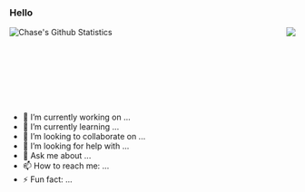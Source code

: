 ### Hello

<a href="https://github.com/ChaseNicks/ChaseNicks">
  <img align="right" src="https://github-readme-stats.vercel.app/api/top-langs/?username=ChaseNicks&show=java,html,css,tex&title_color=57A6FF&text_color=c9cacc&icon_color=2bbc8a&bg_color=0D1116&border_color=57A6FF&langs_count=3" />
</a>

<a href="https://github.com/ChaseNicks">
  <img align="left" src="https://github-readme-stats.vercel.app/api?username=ChaseNicks&line_height=27&count_private=false&title_color=57A6FF&text_color=c9cacc&icon_color=57A6FF&bg_color=0D1116&border_color=57A6FF" alt="Chase's Github Statistics"/>
</a>

<br>
<br>
<br>
<br>
<br>
<br>
<br>
<br>

- 🔭 I’m currently working on ...
- 🌱 I’m currently learning ...
- 👯 I’m looking to collaborate on ...
- 🤔 I’m looking for help with ...
- 💬 Ask me about ...
- 📫 How to reach me: ...
- ⚡ Fun fact: ...

